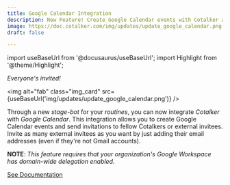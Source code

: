 ```yaml
---
title: Google Calendar Integration
description: New Feature! Create Google Calendar events with Cotalker and invite whomever you want.
image: https://doc.cotalker.com/img/updates/update_google_calendar.png
draft: false

---
```


import useBaseUrl from '@docusaurus/useBaseUrl'; 
import Highlight from '@theme/Highlight';


<div class="card-demo">
<div class="card">
<div class="card__header">

<span className="hero__subtitle"><em>Everyone's invited!</em></span>

</div>
<div class="card__image">

<img alt="fab" class="img_card" src={useBaseUrl('img/updates/update_google_calendar.png')} />
<br/>

</div>
<div class="card__body">

Through a new _stage-bot_ for your _routines_, you can now integrate _Cotalker_ with _Google Calendar_.
This integration allows you to create Google Calendar events and send invitations to fellow Cotalkers or external invitees. Invite as many external invitees as you want by just adding their email addresses (even if they're not Gmail accounts).

**NOTE**: _This feature requires that your organization's Google Workspace has domain-wide delegation enabled._

</div>
<div class="card__footer">

<a class ="button button--secondary button--block" href="/docs/documentation/automation/bots/pbgooglecalendar">See Documentation</a>
<br/>

</div>
</div>
</div>
